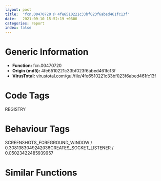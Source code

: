 ```yaml
---
layout: post
title:  "fcn.00470720 @ 4fe6510221c33bf023f6abed461fc13f"
date:   2021-09-10 15:52:19 +0300
categories: report
index: false
---
```


# Generic Information
- **Function:** fcn.00470720
- **Origin (md5):** 4fe6510221c33bf023f6abed461fc13f
- **VirusTotal:** [virustotal.com/gui/file/4fe6510221c33bf023f6abed461fc13f][virustotal_ref]

# Code Tags
<span class="tag" id="REGISTRY">REGISTRY</span>


# Behaviour Tags
<span class="bhv-tag" id="SCREENSHOTS_FOREGROUND_WINDOW">SCREENSHOTS_FOREGROUND_WINDOW / 0.3081383049242036</span><span class="bhv-tag" id="CREATES_SOCKET_LISTENER">CREATES_SOCKET_LISTENER / 0.05023422485939957</span>

# Similar Functions
<script type="text/javascript" src="https://www.gstatic.com/charts/loader.js"></script>
<script type="text/javascript">

    google.charts.load('current', {'packages':['corechart']});
    google.charts.setOnLoadCallback(drawChart);

    function drawChart() {
    var data = new google.visualization.DataTable();
        data.addColumn('number', 'X');
        data.addColumn('number', 'Y');
        data.addColumn({type: 'string', role: 'tooltip', 'p': {'html': true}});
        data.addColumn({'type': 'string', 'role': 'style'});
        
        data.addRows([
    [595.0343017578125, -912.2577514648438, '<b><a href="/report/fcn.00470720@4fe6510221c33bf023f6abed461fc13f">fcn.00470720</a><br>@4fe6510221c33bf023f6abed461fc13f</b><br>sub esp, 0xc<br>push ebx<br>push ebp<br>push esi<br>push edi<br>mov edi, ecx<br>test eax, eax<br>je 0x4709cd<br>test edi, edi<br>je 0x4709cd<br>cmp edi, 0xfffffffe<br>je 0x4709cd<br>lea ecx, [esp+0x18]<br>push ecx<br>mov ecx, dword[0x4c28ec]<br>lea edx, [esp+0x28]<br>push edx<br>mov edx, dword[ecx+0xcc]<br>mov ecx, dword[esp+0x2c]<br>push 0<br>or edx, 0x20006<br>push edx<br>push 0<br>push 0x4ab02c<br>push 0<br>push ecx<br>push eax<br>call dword[sym.imp.ADVAPI32.dll_RegCreateKeyExW]<br>mov ebx, eax<br>test ebx, ebx<br>jne 0x470a0a<br>lea eax, [edi-1]<br>cmp eax, 6<br>ja case.0x47078c.5<br>jmp dword[eax*4+0x470a18]<br>mov esi, dword[esp+0x2c]<br>mov eax, esi<br>lea edx, [eax+2]<br>lea esp, [esp]<br>mov cx, word[eax]<br>add eax, 2<br>test cx, cx<br>jne 0x4707a0<br>sub eax, edx<br>sar eax, 1<br>lea edx, [eax+eax+2]<br>push edx<br>push esi<br>push 1<br>mov eax, dword[esp+0x34]<br>mov ecx, dword[esp+0x30]<br>push 0<br>push eax<br>push ecx<br>call dword[sym.imp.ADVAPI32.dll_RegSetValueExW]<br>mov ebx, eax<br>jmp 0x4709ff<br>mov esi, dword[esp+0x2c]<br>mov eax, esi<br>lea edx, [eax+2]<br>lea esp, [esp]<br>mov cx, word[eax]<br>add eax, 2<br>test cx, cx<br>jne 0x4707e0<br>sub eax, edx<br>sar eax, 1<br>lea edx, [eax+eax+2]<br>push edx<br>push esi<br>push 2<br>jmp 0x4707b7<br>mov esi, dword[esp+0x2c]<br>mov eax, esi<br>lea edx, [eax+2]<br>mov cx, word[eax]<br>add eax, 2<br>test cx, cx<br>jne 0x470802<br>sub eax, edx<br>sar eax, 1<br>mov ebx, eax<br>lea edx, [ebx+ebx+4]<br>push edx<br>call fcn.0048cdd4<br>mov edi, eax<br>add esp, 4<br>test edi, edi<br>jne 0x47082e<br>lea ebx, [eax+0xe]<br>jmp 0x4709ff<br>lea ecx, [ebx+1]<br>mov eax, esi<br>call fcn.004738b0<br>xor eax, eax<br>mov word[edi+ebx*2+2], ax<br>test ebx, ebx<br>je 0x470852<br>cmp word[edi+ebx*2-2], 0xa<br>jne 0x470852<br>dec ebx<br>xor ecx, ecx<br>mov word[edi+ebx*2], cx<br>cmp word[edi], 0<br>mov eax, edi<br>je 0x470874<br>lea ebx, [ebx]<br>cmp word[eax], 0xa<br>jne 0x47086b<br>xor edx, edx<br>mov word[eax], dx<br>add eax, 2<br>cmp word[eax], 0<br>jne 0x470860<br>test ebx, ebx<br>je 0x47087d<br>lea eax, [ebx+2]<br>jmp 0x47087f<br>xor eax, eax<br>mov ecx, dword[esp+0x28]<br>mov edx, dword[esp+0x24]<br>add eax, eax<br>push eax<br>push edi<br>push 7<br>push 0<br>push ecx<br>push edx<br>call dword[sym.imp.ADVAPI32.dll_RegSetValueExW]<br>push edi<br>mov ebx, eax<br>call fcn.0048e3af<br>add esp, 4<br>jmp 0x4709ff<br>mov esi, dword[esp+0x2c]<br>cmp word[esi], 0<br>je 0x4708bc<br>call fcn.004130a0<br>mov dword[esp+0x10], eax<br>jmp 0x4708c4<br>mov dword[esp+0x10], 0<br>mov ecx, dword[esp+0x28]<br>mov edx, dword[esp+0x24]<br>push 4<br>lea eax, [esp+0x14]<br>push eax<br>push 4<br>push 0<br>push ecx<br>push edx<br>call dword[sym.imp.ADVAPI32.dll_RegSetValueExW]<br>mov ebx, eax<br>jmp 0x4709ff<br>mov eax, dword[esp+0x2c]<br>lea edx, [eax+2]<br>lea ecx, [ecx]<br>mov cx, word[eax]<br>add eax, 2<br>test cx, cx<br>jne 0x4708f0<br>sub eax, edx<br>sar eax, 1<br>mov ebp, eax<br>and eax, 0x80000001<br>jns 0x47090d<br>dec eax<br>or eax, 0xfffffffe<br>inc eax<br>jne case.0x47078c.5<br>mov eax, ebp<br>cdq <br>sub eax, edx<br>sar eax, 1<br>push eax<br>mov dword[esp+0x18], eax<br>call fcn.0048cdd4<br>mov esi, eax<br>add esp, 4<br>test esi, esi<br>jne 0x470935<br>lea ebx, [eax+0xe]<br>jmp 0x4709ff<br>xor ebx, ebx<br>xor edi, edi<br>test ebp, ebp<br>jle 0x470996<br>lea ecx, [ecx]<br>cmp ebx, dword[esp+0x14]<br>jge 0x470996<br>xor edx, edx<br>lea ecx, [edx+0x10]<br>jmp 0x470950<br>mov eax, dword[esp+0x2c]<br>movzx eax, word[eax+edi*2]<br>cmp eax, 0x30<br>jb 0x470967<br>cmp eax, 0x39<br>ja 0x470967<br>add eax, 0xffffffd0<br>jmp 0x470983<br>cmp eax, 0x41<br>jb 0x470976<br>cmp eax, 0x46<br>ja 0x470976<br>add eax, 0xffffffc9<br>jmp 0x470983<br>cmp eax, 0x61<br>jb 0x4709b9<br>cmp eax, 0x66<br>ja 0x4709b9<br>add eax, 0xffffffa9<br>imul eax, ecx<br>add edx, eax<br>inc edi<br>sub ecx, 0xf<br>jns 0x470950<br>mov byte[ebx+esi], dl<br>inc ebx<br>cmp edi, ebp<br>jl 0x470940<br>mov edx, dword[esp+0x28]<br>mov eax, dword[esp+0x24]<br>push ebx<br>push esi<br>push 3<br>push 0<br>push edx<br>push eax<br>call dword[sym.imp.ADVAPI32.dll_RegSetValueExW]<br>push esi<br>mov ebx, eax<br>call fcn.0048e3af<br>add esp, 4<br>jmp 0x4709ff<br>push esi<br>call fcn.0048e3af<br>mov ecx, dword[esp+0x28]<br>add esp, 4<br>push ecx<br>call dword[sym.imp.ADVAPI32.dll_RegCloseKey]<br>mov ebx, 0x57<br>mov eax, ebx<br>mov edx, dword[0x4c28ec]<br>mov dword[edx+0x30], eax<br>mov edx, dword[esp+0x20]<br>test ebx, ebx<br>setne al<br>movzx ecx, al<br>push ecx<br>push edx<br>call fcn.0042dd40<br>pop edi<br>pop esi<br>pop ebp<br>pop ebx<br>add esp, 0xc<br>ret 0x10<br>mov ebx, 0x57<br>mov ecx, dword[esp+0x24]<br>push ecx<br>call dword[sym.imp.ADVAPI32.dll_RegCloseKey]<br>cmp ebx, 0xffffffff<br>jne 0x4709d2<br>call dword[sym.imp.KERNEL32.dll_GetLastError]<br>jmp 0x4709d4<br><eoc> ', 'point { fill-color: #e0440e; }'],
[-396.807861328125, 182.75726318359375, '<b><a href="/report/fcn.004428f0@4fe6510221c33bf023f6abed461fc13f">fcn.004428f0</a><br>@4fe6510221c33bf023f6abed461fc13f</b><br>sub esp, 0x73c<br>cmp byte[esp+0x754], 0<br>push ebx<br>push ebp<br>push esi<br>mov esi, dword[0x4c28ec]<br>mov ebx, ecx<br>push edi<br>mov edi, dword[esp+0x754]<br>mov dword[esp+0x24], ebx<br>jne 0x442990<br>cmp word[edi], 0<br>jne 0x442974<br>mov eax, esi<br>cmp byte[eax+0x104], 0<br>mov dword[eax+0x30], 0x57<br>jne 0x442954<br>mov eax, dword[0x4c6cb4]<br>push 1<br>push 0<br>push 0xffffffffffffffff<br>push 0x4a331c<br>push eax<br>call fcn.00476680<br>xor eax, eax<br>pop edi<br>pop esi<br>pop ebp<br>pop ebx<br>add esp, 0x73c<br>ret 0x18<br>push 0x4ab02c<br>push 0<br>push 0x4a331c<br>call fcn.0042dc50<br>xor eax, eax<br>pop edi<br>pop esi<br>pop ebp<br>pop ebx<br>add esp, 0x73c<br>ret 0x18<br>cmp dword[esp+0x75c], 0<br>jne 0x442989<br>mov dword[esp+0x75c], 1<br>mov dword[esi+0x30], 0<br>mov eax, edi<br>lea edx, [eax+2]<br>mov cx, word[eax]<br>add eax, 2<br>test cx, cx<br>jne 0x442995<br>sub eax, edx<br>sar eax, 1<br>cmp eax, 0x104<br>jb 0x442a02<br>cmp byte[esi+0x104], cl<br>mov dword[esi+0x30], 0x6f<br>jne 0x4429e0<br>mov ecx, dword[0x4c6cb4]<br>push 1<br>push 0<br>push 0xffffffffffffffff<br>push 0x4a331c<br>push ecx<br>call fcn.00476680<br>xor eax, eax<br>pop edi<br>pop esi<br>pop ebp<br>pop ebx<br>add esp, 0x73c<br>ret 0x18<br>push 0x4ab02c<br>push 0<br>push 0x4a331c<br>mov ecx, ebx<br>call fcn.0042dc50<br>xor eax, eax<br>pop edi<br>pop esi<br>pop ebp<br>pop ebx<br>add esp, 0x73c<br>ret 0x18<br>mov edx, dword[esp+0x750]<br>push 0x3f<br>push edx<br>lea eax, [esp+0x70]<br>push eax<br>call fcn.0048fa44<br>xor ecx, ecx<br>lea edx, [esp+0x54c]<br>add esp, 0xc<br>mov word[esp+0xe6], cx<br>mov eax, edi<br>sub edx, edi<br>mov edi, edi<br>movzx ecx, word[eax]<br>mov word[edx+eax], cx<br>add eax, 2<br>test cx, cx<br>jne 0x442a30<br>cmp word[esp+0x68], cx<br>je 0x442a9b<br>push 0<br>lea esi, [esp+0x40]<br>lea eax, [esp+0x6c]<br>call fcn.004733b0<br>add esp, 4<br>lea edx, [esp+0x34]<br>push edx<br>mov eax, esi<br>push eax<br>call dword[sym.imp.KERNEL32.dll_SystemTimeToFileTime]<br>test eax, eax<br>jne 0x442a85<br>call dword[sym.imp.KERNEL32.dll_GetLastError]<br>mov ecx, dword[0x4c28ec]<br>mov dword[ecx+0x30], eax<br>cmp byte[ecx+0x104], 0<br>jmp 0x4429b8<br>lea edx, [esp+0x28]<br>push edx<br>lea eax, [esp+0x38]<br>push eax<br>call dword[sym.imp.KERNEL32.dll_LocalFileTimeToFileTime]<br>test eax, eax<br>jne 0x442aa6<br>jmp 0x442a6a<br>lea edx, [esp+0x28]<br>push edx<br>call dword[sym.imp.KERNEL32.dll_GetSystemTimeAsFileTime]<br>lea edx, [esp+0x338]<br>mov eax, edi<br>sub edx, edi<br>movzx ecx, word[eax]<br>mov word[edx+eax], cx<br>add eax, 2<br>test cx, cx<br>jne 0x442ab1<br>lea eax, [esp+0x338]<br>push 0x5c<br>push eax<br>call fcn.0048e91d<br>add esp, 8<br>test eax, eax<br>je 0x442af7<br>xor ecx, ecx<br>mov word[eax+2], cx<br>lea eax, [esp+0x338]<br>lea edx, [eax+2]<br>mov cx, word[eax]<br>add eax, 2<br>test cx, cx<br>jne 0x442ae6<br>sub eax, edx<br>sar eax, 1<br>jmp 0x442b03<br>xor edx, edx<br>mov word[esp+0x338], dx<br>xor eax, eax<br>lea ecx, [esp+eax*2+0x338]<br>mov dword[esp+0x18], ecx<br>mov ecx, 0x103<br>lea edx, [esp+0x540]<br>sub ecx, eax<br>push 0x5c<br>push edx<br>mov dword[esp+0x24], ecx<br>call fcn.0048e91d<br>mov ebp, eax<br>add esp, 8<br>test ebp, ebp<br>je 0x442b36<br>add ebp, 2<br>jmp 0x442b3d<br>lea ebp, [esp+0x540]<br>mov ebx, 0x4aa5e8<br>mov eax, ebp<br>mov dword[esp+0x20], ebp<br>call fcn.004095d0<br>test eax, eax<br>jne 0x442b5c<br>mov dword[esp+0x75c], 3<br>lea eax, [esp+0xe8]<br>push eax<br>lea ecx, [esp+0x544]<br>push ecx<br>mov dword[esp+0x1c], 0<br>call dword[sym.imp.KERNEL32.dll_FindFirstFileW]<br>mov dword[esp+0x30], eax<br>cmp eax, 0xffffffff<br>je 0x442d54<br>mov ebx, dword[sym.imp.KERNEL32.dll_GetLastError]<br>mov ebp, dword[sym.imp.KERNEL32.dll_SetFileTime]<br>mov esi, dword[sym.imp.KERNEL32.dll_GetTickCount]<br>lea esp, [esp]<br>mov edi, 1<br>call esi<br>sub eax, dword[0x4c9124]<br>mov edx, dword[0x4c28ec]<br>cmp eax, dword[edx+0xd4]<br>jbe 0x442be4<br>push 0<br>push 0<br>push 0<br>push 0<br>lea eax, [esp+0x5c]<br>push eax<br>call dword[sym.imp.USER32.dll_PeekMessageW]<br>test eax, eax<br>je 0x442bdd<br>push edi<br>push 0xffffffffffffffff<br>call fcn.00401340<br>add esp, 8<br>call esi<br>mov dword[0x4c9124], eax<br>test byte[esp+0xe8], 0x10<br>je 0x442c2d<br>cmp word[esp+0x114], 0x2e<br>jne 0x442c1f<br>mov ax, word[esp+0x116]<br>test ax, ax<br>je 0x442d2e<br>cmp ax, 0x2e<br>jne 0x442c1f<br>cmp word[esp+0x118], 0<br>je 0x442d2e<br>cmp dword[esp+0x75c], edi<br>jne 0x442c3b<br>jmp 0x442d2e<br>cmp dword[esp+0x75c], 2<br>je 0x442d2e<br>lea eax, [esp+0x114]<br>lea edx, [eax+2]<br>mov cx, word[eax]<br>add eax, 2<br>test cx, cx<br>jne 0x442c45<br>sub eax, edx<br>sar eax, 1<br>cmp eax, dword[esp+0x1c]<br>jbe 0x442c70<br>mov ecx, dword[0x4c28ec]<br>add dword[esp+0x14], edi<br>mov dword[ecx+0x30], 0x6f<br>jmp 0x442d2e<br>mov edx, dword[esp+0x18]<br>lea eax, [esp+0x114]<br>mov ecx, eax<br>sub edx, ecx<br>nop <br>movzx ecx, word[eax]<br>mov word[edx+eax], cx<br>add eax, 2<br>test cx, cx<br>jne 0x442c80<br>push 0<br>push 0x22000000<br>push 3<br>push 0<br>push 3<br>push 0x40000000<br>lea edx, [esp+0x350]<br>push edx<br>call dword[sym.imp.KERNEL32.dll_CreateFileW]<br>mov edi, eax<br>cmp edi, 0xffffffff<br>jne 0x442cc7<br>call ebx<br>mov ecx, dword[0x4c28ec]<br>inc dword[esp+0x14]<br>mov dword[ecx+0x30], eax<br>jmp 0x442d2e<br>movzx esi, word[esp+0x758]<br>test esi, 0xffffff80<br>jne 0x442ce9<br>push 2<br>push esi<br>call fcn.0048df9e<br>add esp, 8<br>test eax, eax<br>je 0x442ce9<br>and esi, 0xffffffdf<br>movzx eax, si<br>sub eax, 0x41<br>lea edx, [esp+0x28]<br>je 0x442d06<br>sub eax, 2<br>je 0x442cff<br>push edx<br>push 0<br>jmp 0x442d09<br>push 0<br>push 0<br>push edx<br>jmp 0x442d0b<br>push 0<br>push edx<br>push 0<br>push edi<br>call ebp<br>test eax, eax<br>jne 0x442d21<br>call ebx<br>mov ecx, dword[0x4c28ec]<br>inc dword[esp+0x14]<br>mov dword[ecx+0x30], eax<br>push edi<br>call dword[sym.imp.KERNEL32.dll_CloseHandle]<br>mov esi, dword[sym.imp.KERNEL32.dll_GetTickCount]<br>mov edi, dword[esp+0x30]<br>lea edx, [esp+0xe8]<br>push edx<br>push edi<br>call dword[sym.imp.KERNEL32.dll_FindNextFileW]<br>test eax, eax<br>jne 0x442ba0<br>push edi<br>call dword[sym.imp.KERNEL32.dll_FindClose]<br>mov ebp, dword[esp+0x20]<br>mov ebx, dword[esp+0x760]<br>test bl, bl<br>je 0x442ecd<br>cmp dword[esp+0x1c], 2<br>jbe 0x442ecd<br>mov edx, dword[esp+0x18]<br>mov eax, 0x4a78dc<br>sub edx, eax<br>lea esp, [esp]<br>movzx ecx, word[eax]<br>mov word[edx+eax], cx<br>add eax, 2<br>test cx, cx<br>jne 0x442d80<br>lea eax, [esp+0xe8]<br>push eax<br>lea ecx, [esp+0x33c]<br>push ecx<br>call dword[sym.imp.KERNEL32.dll_FindFirstFileW]<br>mov edi, eax<br>cmp edi, 0xffffffff<br>je 0x442ecd<br>mov eax, ebp<br>lea edx, [eax+2]<br>mov cx, word[eax]<br>add eax, 2<br>test cx, cx<br>jne 0x442db5<br>sub eax, edx<br>sar eax, 1<br>mov esi, eax<br>call dword[sym.imp.KERNEL32.dll_GetTickCount]<br>sub eax, dword[0x4c9124]<br>mov edx, dword[0x4c28ec]<br>cmp eax, dword[edx+0xd4]<br>jbe 0x442e0e<br>push 0<br>push 0<br>push 0<br>push 0<br>lea eax, [esp+0x5c]<br>push eax<br>call dword[sym.imp.USER32.dll_PeekMessageW]<br>test eax, eax<br>je 0x442e03<br>push 1<br>push 0xffffffffffffffff<br>call fcn.00401340<br>add esp, 8<br>call dword[sym.imp.KERNEL32.dll_GetTickCount]<br>mov dword[0x4c9124], eax<br>test byte[esp+0xe8], 0x10<br>je 0x442eaf<br>cmp word[esp+0x114], 0x2e<br>jne 0x442e45<br>mov ax, word[esp+0x116]<br>test ax, ax<br>je 0x442eaf<br>cmp ax, 0x2e<br>jne 0x442e45<br>cmp word[esp+0x118], 0<br>je 0x442eaf<br>lea eax, [esp+0x114]<br>lea edx, [eax+2]<br>nop <br>mov cx, word[eax]<br>add eax, 2<br>test cx, cx<br>jne 0x442e50<br>sub eax, edx<br>sar eax, 1<br>add eax, esi<br>cmp eax, dword[esp+0x1c]<br>jae 0x442eaf<br>mov edx, dword[esp+0x18]<br>push ebp<br>lea ecx, [esp+0x118]<br>push ecx<br>push str._s_s<br>push edx<br>call fcn.0048d153<br>mov eax, dword[esp+0x76c]<br>mov ecx, dword[esp+0x768]<br>add esp, 0x10<br>push 1<br>push ebx<br>push eax<br>push ecx<br>mov ecx, dword[esp+0x34]<br>lea edx, [esp+0x348]<br>push edx<br>lea eax, [esp+0x7c]<br>push eax<br>call fcn.004428f0<br>add dword[esp+0x14], eax<br>lea ecx, [esp+0xe8]<br>push ecx<br>push edi<br>call dword[sym.imp.KERNEL32.dll_FindNextFileW]<br>test eax, eax<br>jne 0x442dc6<br>push edi<br>call dword[sym.imp.KERNEL32.dll_FindClose]<br>cmp byte[esp+0x764], 0<br>jne 0x442ee6<br>mov edx, dword[esp+0x14]<br>mov eax, dword[esp+0x24]<br>push edx<br>push eax<br>call fcn.0042de00<br>mov eax, dword[esp+0x14]<br>pop edi<br>pop esi<br>pop ebp<br>pop ebx<br>add esp, 0x73c<br>ret 0x18<br><eoc> ', 'null'],
[1047.3759765625, 494.1695861816406, '<b><a href="/report/fcn.00470300@4fe6510221c33bf023f6abed461fc13f">fcn.00470300</a><br>@4fe6510221c33bf023f6abed461fc13f</b><br>push ebp<br>mov ebp, esp<br>and esp, 0xfffffff8<br>sub esp, 0x44<br>push ebx<br>push esi<br>mov esi, dword[0x4c6400]<br>push edi<br>mov ecx, esi<br>mov ebx, eax<br>mov dword[esp+0x28], esi<br>call fcn.00413110<br>test ebx, ebx<br>jne 0x470356<br>mov dword[esp+0x18], 0x57<br>mov eax, dword[esp+0x18]<br>cmp dword[esp+0x18], 0<br>mov ecx, dword[0x4c28ec]<br>mov dword[ecx+0x30], eax<br>mov ecx, dword[ebp+8]<br>setne dl<br>movzx eax, dl<br>push eax<br>push ecx<br>call fcn.0042dd40<br>pop edi<br>pop esi<br>pop ebx<br>mov esp, ebp<br>pop ebp<br>ret 0xc<br>mov ecx, dword[0x4c28ec]<br>mov edx, dword[ecx+0xcc]<br>lea eax, [esp+0x10]<br>push eax<br>mov eax, dword[ebp+0xc]<br>or edx, 0x20019<br>push edx<br>push 0<br>push eax<br>push ebx<br>call dword[sym.imp.ADVAPI32.dll_RegOpenKeyExW]<br>mov dword[esp+0x18], eax<br>test eax, eax<br>jne 0x4703f9<br>mov ebx, dword[ebp+0x10]<br>mov edx, dword[esp+0x10]<br>mov edi, dword[sym.imp.ADVAPI32.dll_RegQueryValueExW]<br>push eax<br>push eax<br>lea ecx, [esp+0x24]<br>push ecx<br>push eax<br>push ebx<br>push edx<br>call edi<br>xor ecx, ecx<br>mov dword[esp+0x18], eax<br>cmp eax, ecx<br>jne 0x4703ee<br>mov eax, dword[esp+0x1c]<br>dec eax<br>cmp eax, 6<br>ja case.0x4703b4.5<br>jmp dword[eax*4+0x4706f8]<br>lea edx, [esp+0x14]<br>push edx<br>lea eax, [esp+0x24]<br>push eax<br>push ecx<br>push ecx<br>mov ecx, dword[esp+0x20]<br>push ebx<br>push ecx<br>mov dword[esp+0x2c], 4<br>call edi<br>mov dword[esp+0x18], eax<br>test eax, eax<br>jne 0x4703ee<br>mov edx, dword[esp+0x20]<br>push 0x18<br>push eax<br>push edx<br>mov eax, esi<br>call fcn.004010e0<br>mov eax, dword[esp+0x10]<br>push eax<br>call dword[sym.imp.ADVAPI32.dll_RegCloseKey]<br>cmp dword[esp+0x18], 0xffffffff<br>jne 0x47032b<br>call dword[sym.imp.KERNEL32.dll_GetLastError]<br>jmp 0x47032f<br>mov eax, dword[esp+0x10]<br>lea edx, [esp+0x14]<br>push edx<br>push ecx<br>push ecx<br>push ecx<br>push ebx<br>push eax<br>mov dword[esp+0x2c], ecx<br>call edi<br>mov dword[esp+0x18], eax<br>test eax, eax<br>jne 0x4703ee<br>mov eax, dword[esp+0x14]<br>test eax, eax<br>je 0x4703ee<br>push 1<br>shr eax, 1<br>push 0<br>add eax, 2<br>push eax<br>push 0<br>push esi<br>call fcn.00476680<br>cmp eax, 1<br>je 0x470460<br>mov ecx, dword[esp+0x10]<br>push ecx<br>call dword[sym.imp.ADVAPI32.dll_RegCloseKey]<br>xor eax, eax<br>pop edi<br>pop esi<br>pop ebx<br>mov esp, ebp<br>pop ebp<br>ret 0xc<br>cmp byte[esi+0x17], 0<br>jne 0x47046b<br>mov ebx, dword[esi+0xc]<br>jmp 0x47046d<br>mov ebx, esi<br>test byte[ebx+0x15], 8<br>je 0x47047a<br>mov eax, ebx<br>call fcn.00401160<br>mov al, byte[ebx+0x17]<br>cmp al, 1<br>jne 0x470493<br>test byte[ebx+0x15], 4<br>je 0x47048e<br>mov eax, ebx<br>call fcn.0042e780<br>mov ebx, dword[ebx+8]<br>jmp 0x4704a5<br>cmp al, 2<br>jne 0x4704a0<br>call fcn.00401000<br>mov ebx, eax<br>jmp 0x4704a5<br>mov ebx, 0x4c85b8<br>mov eax, dword[ebp+0x10]<br>mov ecx, dword[esp+0x10]<br>lea edx, [esp+0x14]<br>push edx<br>push ebx<br>push 0<br>push 0<br>push eax<br>push ecx<br>call edi<br>mov edx, dword[esp+0x10]<br>mov edi, eax<br>push edx<br>mov dword[esp+0x1c], edi<br>call dword[sym.imp.ADVAPI32.dll_RegCloseKey]<br>test edi, edi<br>jne 0x470501<br>mov eax, dword[esp+0x14]<br>test eax, eax<br>je 0x470501<br>shr eax, 1<br>xor ecx, ecx<br>mov dword[ebx+eax*2], ecx<br>cmp dword[esp+0x1c], 7<br>jne 0x470506<br>mov eax, ebx<br>cmp word[eax], 0<br>jne 0x4704fc<br>cmp word[eax+2], 0<br>mov ecx, 0xa<br>mov word[eax], cx<br>je 0x470506<br>add eax, 2<br>jmp 0x4704e7<br>xor edx, edx<br>mov word[ebx], dx<br>mov eax, ebx<br>lea edx, [eax+2]<br>jmp 0x470510<br>mov cx, word[eax]<br>add eax, 2<br>test cx, cx<br>jne 0x470510<br>sub eax, edx<br>sar eax, 1<br>mov edi, eax<br>mov eax, esi<br>call fcn.004135a0<br>cmp byte[esi+0x17], 0<br>jne 0x470533<br>mov eax, dword[esi+0xc]<br>jmp 0x470535<br>mov eax, esi<br>cmp byte[eax+0x17], 2<br>jne 0x47055f<br>cmp dword[0x4c85f0], 0<br>je 0x47055f<br>mov ecx, 0x4c85e4<br>call fcn.00404270<br>test eax, eax<br>jne 0x4703f9<br>pop edi<br>pop esi<br>pop ebx<br>mov esp, ebp<br>pop ebp<br>ret 0xc<br>and byte[eax+0x15], 0x86<br>jmp 0x4703f9<br>mov eax, dword[esp+0x10]<br>lea edx, [esp+0x14]<br>push edx<br>push ecx<br>push ecx<br>push ecx<br>push ebx<br>push eax<br>mov dword[esp+0x2c], ecx<br>call edi<br>mov dword[esp+0x18], eax<br>test eax, eax<br>jne 0x4706d4<br>mov eax, dword[esp+0x14]<br>test eax, eax<br>je 0x4706d4<br>push 1<br>push 0<br>lea ecx, [eax+eax]<br>push ecx<br>push 0<br>push esi<br>call fcn.00476680<br>cmp eax, 1<br>je 0x4705bf<br>mov edx, dword[esp+0x10]<br>push edx<br>call dword[sym.imp.ADVAPI32.dll_RegCloseKey]<br>xor eax, eax<br>pop edi<br>pop esi<br>pop ebx<br>mov esp, ebp<br>pop ebp<br>ret 0xc<br>cmp byte[esi+0x17], 0<br>jne 0x4705c8<br>mov esi, dword[esi+0xc]<br>test byte[esi+0x15], 8<br>je 0x4705d5<br>mov eax, esi<br>call fcn.00401160<br>mov al, byte[esi+0x17]<br>cmp al, 1<br>jne 0x4705ee<br>test byte[esi+0x15], 4<br>je 0x4705e9<br>mov eax, esi<br>call fcn.0042e780<br>mov ebx, dword[esi+8]<br>jmp 0x470600<br>cmp al, 2<br>jne 0x4705fb<br>call fcn.00401000<br>mov ebx, eax<br>jmp 0x470600<br>mov ebx, 0x4c85b8<br>mov edx, dword[ebp+0x10]<br>xor eax, eax<br>mov word[ebx], ax<br>mov ecx, dword[esp+0x14]<br>lea eax, [ebx+ecx*2]<br>add eax, ecx<br>lea ecx, [esp+0x14]<br>push ecx<br>push eax<br>push 0<br>push 0<br>mov dword[esp+0x34], eax<br>mov eax, dword[esp+0x20]<br>push edx<br>push eax<br>call edi<br>mov ecx, dword[esp+0x10]<br>mov esi, eax<br>push ecx<br>mov dword[esp+0x1c], esi<br>call dword[sym.imp.ADVAPI32.dll_RegCloseKey]<br>test esi, esi<br>jne 0x4703f9<br>mov ecx, 8<br>mov esi, str.0123456789ABCDEF<br>lea edi, [esp+0x2c]<br>rep movsd<br>xor ecx, ecx<br>xor edx, edx<br>movsw word<br>cmp dword[esp+0x14], ecx<br>jbe 0x470690<br>lea esp, [esp]<br>mov eax, dword[esp+0x24]<br>movzx eax, byte[ecx+eax]<br>mov esi, eax<br>shr eax, 4<br>and esi, 0xf<br>mov si, word[esp+esi*2+0x2c]<br>and eax, 0xf<br>mov ax, word[esp+eax*2+0x2c]<br>mov word[ebx+edx*2+2], si<br>mov word[ebx+edx*2], ax<br>inc ecx<br>add edx, 2<br>cmp ecx, dword[esp+0x14]<br>jb 0x470660<br>mov eax, dword[esp+0x28]<br>xor ecx, ecx<br>mov word[ebx+edx*2], cx<br>cmp byte[eax+0x17], cl<br>jne 0x4706a2<br>mov eax, dword[eax+0xc]<br>cmp byte[eax+0x17], 2<br>jne 0x4706cb<br>cmp dword[0x4c85f0], ecx<br>je 0x4706cb<br>mov ecx, 0x4c85e4<br>call fcn.00404270<br>test eax, eax<br>jne 0x47032b<br>pop edi<br>pop esi<br>pop ebx<br>mov esp, ebp<br>pop ebp<br>ret 0xc<br>and byte[eax+0x15], 0x86<br>jmp 0x47032b<br>mov edx, dword[esp+0x10]<br>push edx<br>jmp 0x4703f3<br>mov eax, dword[esp+0x10]<br>push eax<br>call dword[sym.imp.ADVAPI32.dll_RegCloseKey]<br>mov dword[esp+0x18], 0x65e<br>jmp 0x47032b<br><eoc> ', 'null'],

        ]);

    var options = {
        title: 'Similarity Plot',
        legend: 'none',
        colors: ['#dedbd9', '#e6693e', '#ec8f6e', '#f3b49f', '#f6c7b6'],
        tooltip: {isHtml: true, trigger: 'both'},
        explorer: {
        actions: ["dragToZoom", "rightClickToReset"],
        },
        chartArea: {
        width: '80%',
        height: '80%'
        },
        width: '100%',
        height: '100%'
    };

    var chart = new google.visualization.ScatterChart(document.getElementById('chart_div'));

    chart.draw(data, options);
    }
    
</script>


<div id="chart_div" style="width: 100%px; height: 100%;"></div>

# Disassembled Code
{% highlight nasm %}

sub esp, 0xc
push ebx
push ebp
push esi
push edi
mov edi, ecx
test eax, eax
je 0x4709cd
test edi, edi
je 0x4709cd
cmp edi, 0xfffffffe
je 0x4709cd
lea ecx, [esp+0x18]
push ecx
mov ecx, dword[0x4c28ec]
lea edx, [esp+0x28]
push edx
mov edx, dword[ecx+0xcc]
mov ecx, dword[esp+0x2c]
push 0
or edx, 0x20006
push edx
push 0
push 0x4ab02c
push 0
push ecx
push eax
call dword[sym.imp.ADVAPI32.dll_RegCreateKeyExW]
mov ebx, eax
test ebx, ebx
jne 0x470a0a
lea eax, [edi-1]
cmp eax, 6
ja case.0x47078c.5
jmp dword[eax*4+0x470a18]
mov esi, dword[esp+0x2c]
mov eax, esi
lea edx, [eax+2]
lea esp, [esp]
mov cx, word[eax]
add eax, 2
test cx, cx
jne 0x4707a0
sub eax, edx
sar eax, 1
lea edx, [eax+eax+2]
push edx
push esi
push 1
mov eax, dword[esp+0x34]
mov ecx, dword[esp+0x30]
push 0
push eax
push ecx
call dword[sym.imp.ADVAPI32.dll_RegSetValueExW]
mov ebx, eax
jmp 0x4709ff
mov esi, dword[esp+0x2c]
mov eax, esi
lea edx, [eax+2]
lea esp, [esp]
mov cx, word[eax]
add eax, 2
test cx, cx
jne 0x4707e0
sub eax, edx
sar eax, 1
lea edx, [eax+eax+2]
push edx
push esi
push 2
jmp 0x4707b7
mov esi, dword[esp+0x2c]
mov eax, esi
lea edx, [eax+2]
mov cx, word[eax]
add eax, 2
test cx, cx
jne 0x470802
sub eax, edx
sar eax, 1
mov ebx, eax
lea edx, [ebx+ebx+4]
push edx
call fcn.0048cdd4
mov edi, eax
add esp, 4
test edi, edi
jne 0x47082e
lea ebx, [eax+0xe]
jmp 0x4709ff
lea ecx, [ebx+1]
mov eax, esi
call fcn.004738b0
xor eax, eax
mov word[edi+ebx*2+2], ax
test ebx, ebx
je 0x470852
cmp word[edi+ebx*2-2], 0xa
jne 0x470852
dec ebx
xor ecx, ecx
mov word[edi+ebx*2], cx
cmp word[edi], 0
mov eax, edi
je 0x470874
lea ebx, [ebx]
cmp word[eax], 0xa
jne 0x47086b
xor edx, edx
mov word[eax], dx
add eax, 2
cmp word[eax], 0
jne 0x470860
test ebx, ebx
je 0x47087d
lea eax, [ebx+2]
jmp 0x47087f
xor eax, eax
mov ecx, dword[esp+0x28]
mov edx, dword[esp+0x24]
add eax, eax
push eax
push edi
push 7
push 0
push ecx
push edx
call dword[sym.imp.ADVAPI32.dll_RegSetValueExW]
push edi
mov ebx, eax
call fcn.0048e3af
add esp, 4
jmp 0x4709ff
mov esi, dword[esp+0x2c]
cmp word[esi], 0
je 0x4708bc
call fcn.004130a0
mov dword[esp+0x10], eax
jmp 0x4708c4
mov dword[esp+0x10], 0
mov ecx, dword[esp+0x28]
mov edx, dword[esp+0x24]
push 4
lea eax, [esp+0x14]
push eax
push 4
push 0
push ecx
push edx
call dword[sym.imp.ADVAPI32.dll_RegSetValueExW]
mov ebx, eax
jmp 0x4709ff
mov eax, dword[esp+0x2c]
lea edx, [eax+2]
lea ecx, [ecx]
mov cx, word[eax]
add eax, 2
test cx, cx
jne 0x4708f0
sub eax, edx
sar eax, 1
mov ebp, eax
and eax, 0x80000001
jns 0x47090d
dec eax
or eax, 0xfffffffe
inc eax
jne case.0x47078c.5
mov eax, ebp
cdq
sub eax, edx
sar eax, 1
push eax
mov dword[esp+0x18], eax
call fcn.0048cdd4
mov esi, eax
add esp, 4
test esi, esi
jne 0x470935
lea ebx, [eax+0xe]
jmp 0x4709ff
xor ebx, ebx
xor edi, edi
test ebp, ebp
jle 0x470996
lea ecx, [ecx]
cmp ebx, dword[esp+0x14]
jge 0x470996
xor edx, edx
lea ecx, [edx+0x10]
jmp 0x470950
mov eax, dword[esp+0x2c]
movzx eax, word[eax+edi*2]
cmp eax, 0x30
jb 0x470967
cmp eax, 0x39
ja 0x470967
add eax, 0xffffffd0
jmp 0x470983
cmp eax, 0x41
jb 0x470976
cmp eax, 0x46
ja 0x470976
add eax, 0xffffffc9
jmp 0x470983
cmp eax, 0x61
jb 0x4709b9
cmp eax, 0x66
ja 0x4709b9
add eax, 0xffffffa9
imul eax, ecx
add edx, eax
inc edi
sub ecx, 0xf
jns 0x470950
mov byte[ebx+esi], dl
inc ebx
cmp edi, ebp
jl 0x470940
mov edx, dword[esp+0x28]
mov eax, dword[esp+0x24]
push ebx
push esi
push 3
push 0
push edx
push eax
call dword[sym.imp.ADVAPI32.dll_RegSetValueExW]
push esi
mov ebx, eax
call fcn.0048e3af
add esp, 4
jmp 0x4709ff
push esi
call fcn.0048e3af
mov ecx, dword[esp+0x28]
add esp, 4
push ecx
call dword[sym.imp.ADVAPI32.dll_RegCloseKey]
mov ebx, 0x57
mov eax, ebx
mov edx, dword[0x4c28ec]
mov dword[edx+0x30], eax
mov edx, dword[esp+0x20]
test ebx, ebx
setne al
movzx ecx, al
push ecx
push edx
call fcn.0042dd40
pop edi
pop esi
pop ebp
pop ebx
add esp, 0xc
ret 0x10
mov ebx, 0x57
mov ecx, dword[esp+0x24]
push ecx
call dword[sym.imp.ADVAPI32.dll_RegCloseKey]
cmp ebx, 0xffffffff
jne 0x4709d2
call dword[sym.imp.KERNEL32.dll_GetLastError]
jmp 0x4709d4

{% endhighlight %}

[virustotal_ref]: https://www.virustotal.com/gui/file/4fe6510221c33bf023f6abed461fc13f